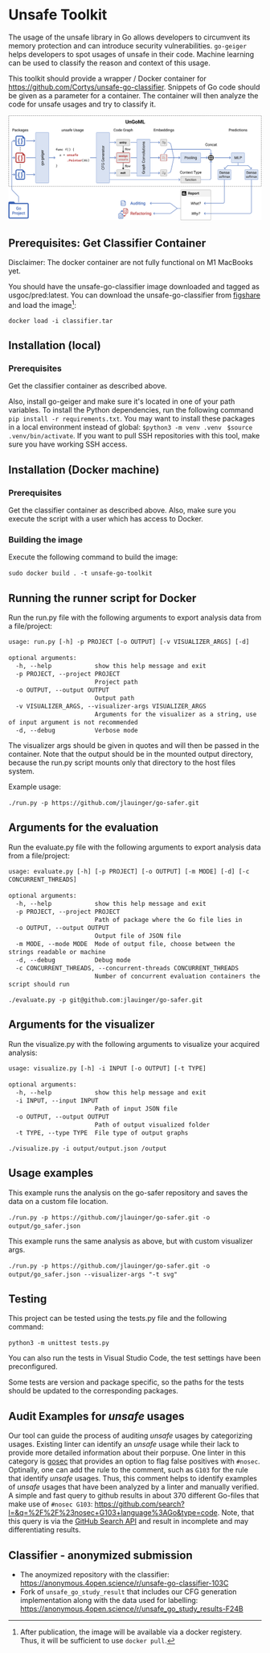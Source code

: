 # Unsafe Toolkit

The usage of the unsafe library in Go allows developers to circumvent its memory
protection and can introduce security vulnerabilities. `go-geiger` helps developers
to spot usages of unsafe in their code. Machine learning can be used to classify
the reason and context of this usage.

This toolkit should provide a wrapper / Docker container for
<https://github.com/Cortys/unsafe-go-classifier>. Snippets of Go code should be given as a parameter for a container. The container will then analyze the code for unsafe usages and try to classify it.

![Overview graph of UnGoML usage](./gfx/overallArchitecture.png)

## Prerequisites: Get Classifier Container

Disclaimer: The docker container are not fully functional on M1 MacBooks yet. 

You should have the unsafe-go-classifier image downloaded and tagged as usgoc/pred:latest.
You can download the unsafe-go-classifier from [figshare](https://figshare.com/ndownloader/files/35038891?private_link=104bd2191b4fdd1ad430) and load the image[^1]:


```
docker load -i classifier.tar
```

## Installation (local)


### Prerequisites

Get the classifier container as described above. 

Also, install go-geiger and make sure it's located in one of your path variables.
To install the Python dependencies, run the following command `pip install -r requirements.txt`.
You may want to install these packages in a local environment instead of global: `$python3 -m venv .venv ` `$source .venv/bin/activate`.
If you want to pull SSH repositories with this tool, make sure you have working SSH access. 

## Installation (Docker machine)

### Prerequisites

Get the classifier container as described above. 
Also, make sure you execute the script with a user which has access to Docker.


### Building the image

Execute the following command to build the image:

`sudo docker build . -t unsafe-go-toolkit`

## Running the runner script for Docker

Run the run.py file with the following arguments to export analysis data from a file/project:

```
usage: run.py [-h] -p PROJECT [-o OUTPUT] [-v VISUALIZER_ARGS] [-d]

optional arguments:
  -h, --help            show this help message and exit
  -p PROJECT, --project PROJECT
                        Project path
  -o OUTPUT, --output OUTPUT
                        Output path
  -v VISUALIZER_ARGS, --visualizer-args VISUALIZER_ARGS
                        Arguments for the visualizer as a string, use of input argument is not recommended
  -d, --debug           Verbose mode
```

The visualizer args should be given in quotes and will then be passed in the container. Note that the output should be in the mounted output directory, because the run.py script mounts only that directory to the host files system. 

Example usage: 

`./run.py -p https://github.com/jlauinger/go-safer.git`

## Arguments for the evaluation

Run the evaluate.py file with the following arguments to export analysis data from a file/project:

```
usage: evaluate.py [-h] [-p PROJECT] [-o OUTPUT] [-m MODE] [-d] [-c CONCURRENT_THREADS]

optional arguments:
  -h, --help            show this help message and exit
  -p PROJECT, --project PROJECT
                        Path of package where the Go file lies in
  -o OUTPUT, --output OUTPUT
                        Output file of JSON file
  -m MODE, --mode MODE  Mode of output file, choose between the strings readable or machine
  -d, --debug           Debug mode
  -c CONCURRENT_THREADS, --concurrent-threads CONCURRENT_THREADS
                        Number of concurrent evaluation containers the script should run
```


`./evaluate.py -p git@github.com:jlauinger/go-safer.git`

## Arguments for the visualizer

Run the visualize.py with the following arguments to visualize your acquired analysis:

```
usage: visualize.py [-h] -i INPUT [-o OUTPUT] [-t TYPE]

optional arguments:
  -h, --help            show this help message and exit
  -i INPUT, --input INPUT
                        Path of input JSON file
  -o OUTPUT, --output OUTPUT
                        Path of output visualized folder
  -t TYPE, --type TYPE  File type of output graphs
```

`./visualize.py -i output/output.json /output`


## Usage examples

This example runs the analysis on the go-safer repository and saves the data on a custom file location.

`./run.py -p https://github.com/jlauinger/go-safer.git -o output/go_safer.json`

This example runs the same analysis as above, but with custom visualizer args.

`./run.py -p https://github.com/jlauinger/go-safer.git -o output/go_safer.json --visualizer-args "-t svg"`

## Testing

This project can be tested using the tests.py file and the following command:

`python3 -m unittest tests.py`

You can also run the tests in Visual Studio Code, the test settings have been preconfigured.

Some tests are version and package specific, so the paths for the tests should be updated to the corresponding packages.

## Audit Examples for *unsafe* usages

Our tool can guide the process of auditing *unsafe* usages by categorizing usages. 
Existing linter can identify an *unsafe* usage while their lack to provide more detailed information about their porpuse. 
One linter in this category is [gosec](https://github.com/securego/gosec) that provides an option to flag false positives with `#nosec`. 
Optinally, one can add the rule to the comment, such as `G103` for the rule that identify *unsafe* usages.
Thus, this comment helps to identify examples of *unsafe* usages that have been analyzed by a linter and manually verified. 
A simple and fast query to github results in about 370 different Go-files that make use of `#nosec G103`: <https://github.com/search?l=&q=%2F%2F%23nosec+G103+language%3AGo&type=code>.
Note, that this query is via the [GitHub Search API](https://docs.github.com/en/rest/search?apiVersion=2022-11-28#timeouts-and-incomplete-results) and result in incomplete and may differentiating results. 

## Classifier - anonymized submission

- The anoymized repository with the classifier: <https://anonymous.4open.science/r/unsafe-go-classifier-103C>
- Fork of `unsafe_go_study_result` that includes our CFG generation implementation along with the data used for labelling: <https://anonymous.4open.science/r/unsafe_go_study_results-F24B>



[^1]: After publication, the image will be available via a docker registery. Thus, it will be sufficient to use `docker pull`. 